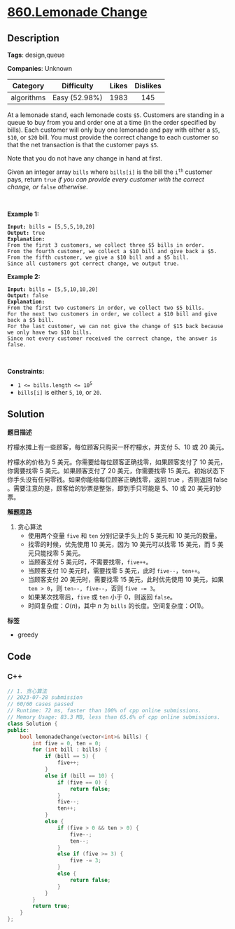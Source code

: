 # [860.Lemonade Change](https://leetcode.com/problems/lemonade-change/description/)

## Description

**Tags**: design,queue

**Companies**: Unknown

|  Category  |  Difficulty   | Likes | Dislikes |
| :--------: | :-----------: | :---: | :------: |
| algorithms | Easy (52.98%) | 1983  |   145    |

<p>At a lemonade stand, each lemonade costs <code>$5</code>. Customers are standing in a queue to buy from you and order one at a time (in the order specified by bills). Each customer will only buy one lemonade and pay with either a <code>$5</code>, <code>$10</code>, or <code>$20</code> bill. You must provide the correct change to each customer so that the net transaction is that the customer pays <code>$5</code>.</p>
<p>Note that you do not have any change in hand at first.</p>
<p>Given an integer array <code>bills</code> where <code>bills[i]</code> is the bill the <code>i<sup>th</sup></code> customer pays, return <code>true</code> <em>if you can provide every customer with the correct change, or</em> <code>false</code> <em>otherwise</em>.</p>
<p>&nbsp;</p>
<p><strong class="example">Example 1:</strong></p>
<pre><code><strong>Input:</strong> bills = [5,5,5,10,20]
<strong>Output:</strong> true
<strong>Explanation:</strong>
From the first 3 customers, we collect three $5 bills in order.
From the fourth customer, we collect a $10 bill and give back a $5.
From the fifth customer, we give a $10 bill and a $5 bill.
Since all customers got correct change, we output true.</code></pre>
<p><strong class="example">Example 2:</strong></p>
<pre><code><strong>Input:</strong> bills = [5,5,10,10,20]
<strong>Output:</strong> false
<strong>Explanation:</strong>
From the first two customers in order, we collect two $5 bills.
For the next two customers in order, we collect a $10 bill and give back a $5 bill.
For the last customer, we can not give the change of $15 back because we only have two $10 bills.
Since not every customer received the correct change, the answer is false.</code></pre>
<p>&nbsp;</p>
<p><strong>Constraints:</strong></p>
<ul>
  <li><code>1 &lt;= bills.length &lt;= 10<sup>5</sup></code></li>
  <li><code>bills[i]</code> is either <code>5</code>, <code>10</code>, or <code>20</code>.</li>
</ul>

## Solution

**题目描述**

柠檬水摊上有一些顾客，每位顾客只购买一杯柠檬水，并支付 5、10 或 20 美元。

柠檬水的价格为 5 美元。你需要给每位顾客正确找零，如果顾客支付了 10 美元，你需要找零 5 美元。如果顾客支付了 20 美元，你需要找零 15 美元。初始状态下你手头没有任何零钱。如果你能给每位顾客正确找零，返回 true ，否则返回 false 。需要注意的是，顾客给的钞票是整张，即到手只可能是 5、10 或 20 美元的钞票。

**解题思路**

1. 贪心算法
   - 使用两个变量 `five` 和 `ten` 分别记录手头上的 5 美元和 10 美元的数量。
   - 找零的时候，优先使用 10 美元，因为 10 美元可以找零 15 美元，而 5 美元只能找零 5 美元。
   - 当顾客支付 5 美元时，不需要找零，`five++`。
   - 当顾客支付 10 美元时，需要找零 5 美元，此时 `five--`，`ten++`。
   - 当顾客支付 20 美元时，需要找零 15 美元，此时优先使用 10 美元，如果 `ten > 0`，则 `ten--, five--`，否则 `five -= 3`。
   - 如果某次找零后，`five` 或 `ten` 小于 0，则返回 `false`。
   - 时间复杂度：$O(n)$，其中 $n$ 为 `bills` 的长度。空间复杂度：$O(1)$。

**标签**

- greedy

<!-- code start -->
## Code

### C++

```cpp
// 1. 贪心算法
// 2023-07-28 submission
// 60/60 cases passed
// Runtime: 72 ms, faster than 100% of cpp online submissions.
// Memory Usage: 83.3 MB, less than 65.6% of cpp online submissions.
class Solution {
public:
    bool lemonadeChange(vector<int>& bills) {
        int five = 0, ten = 0;
        for (int bill : bills) {
            if (bill == 5) {
                five++;
            }
            else if (bill == 10) {
                if (five == 0) {
                    return false;
                }
                five--;
                ten++;
            }
            else {
                if (five > 0 && ten > 0) {
                    five--;
                    ten--;
                }
                else if (five >= 3) {
                    five -= 3;
                }
                else {
                    return false;
                }
            }
        }
        return true;
    }
};
```

<!-- code end -->
